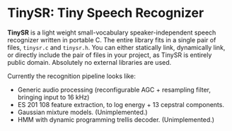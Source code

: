 TinySR: Tiny Speech Recognizer
==============================

**TinySR** is a light weight small-vocabulary speaker-independent speech recognizer written in portable C.
The entire library fits in a single pair of files, `tinysr.c` and `tinysr.h`.
You can either statically link, dynamically link, or directly include the pair of files in your project, as TinySR is entirely public domain.
Absolutely no external libraries are used.

Currently the recognition pipeline looks like:
* Generic audio processing (reconfigurable AGC + resampling filter, bringing input to 16 kHz)
* ES 201 108 feature extraction, to log energy + 13 cepstral components.
* Gaussian mixture models. (Unimplemented.)
* HMM with dynamic programming trellis decoder. (Unimplemented.)

